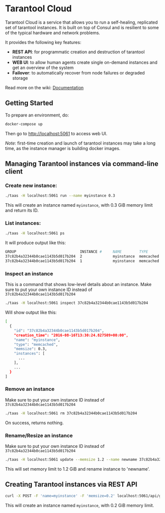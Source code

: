 # Tarantool Cloud

Tarantool Cloud is a service that allows you to run a self-healing, replicated set of tarantool instances. It is built on top of Consul and is resilient to some of the typical hardware and network problems.

It provides the following key features:

- **REST API**: for programmatic creation and destruction of tarantool instances
- **WEB UI**: to allow human agents create single on-demand instances and get an overview of the system
- **Failover**: to automatically recover from node failures or degraded storage

Read more on the wiki: [Documentation](https://github.com/tarantool/cloud/wiki)

## Getting Started

To prepare an environment, do:

```sh
docker-compose up
```

Then go to [http://localhost:5061](http://localhost:5061) to access web UI.

*Note*: first-time creation and launch of tarantool instances may take a long time, as the instance manager is building docker images.

## Managing Tarantool instances via command-line client

### Create new instance:

```sh
./taas -H localhost:5061 run --name myinstance 0.3
```

This will create an instance named `myinstance`, with 0.3 GiB memory limit and return its ID.

### List instances:

```sh
./taas -H localhost:5061 ps
```

It will produce output like this:

```sh
GROUP                             INSTANCE #     NAME        TYPE       SIZE     STATE     ADDRESS       NODE
37c82b4a32344b0cae1143b5d017b204  2              myinstance  memcached  0.3      Down      172.55.128.3  docker1
37c82b4a32344b0cae1143b5d017b204  1              myinstance  memcached  0.3      Down      172.55.128.2  docker1
```

### Inspect an instance

This is a command that shows low-level details about an instance. Make sure to put your own instance ID instead of `37c82b4a32344b0cae1143b5d017b204`

```sh
./taas -H localhost:5061 inspect 37c82b4a32344b0cae1143b5d017b204
```

Will show output like this:

``` bash
[
  {
    "id": "37c82b4a32344b0cae1143b5d017b204",
    "creation_time": "2016-08-16T13:30:24.827509+00:00",
    "name": "myinstance",
    "type": "memcached",
    "memsize": 0.3,
    "instances": [
      ...
    ],
    ...
  }
]
```

### Remove an instance

Make sure to put your own instance ID instead of `37c82b4a32344b0cae1143b5d017b204`

```sh
./taas -H localhost:5061 rm 37c82b4a32344b0cae1143b5d017b204
```

On success, returns nothing.

### Rename/Resize an instance

Make sure to put your own instance ID instead of `37c82b4a32344b0cae1143b5d017b204`

``` bash
./taas -H localhost:5061 update --memsize 1.2 --name newname 37c82b4a32344b0cae1143b5d017b204
```

This will set memory limit to 1.2 GiB and rename instance to 'newname'.

## Creating Tarantool instances via REST API

```sh
curl -X POST -F 'name=myinstance' -F 'memsize=0.2' localhost:5061/api/groups
```

This will create an instance named `myinstance`, with 0.2 GiB memory limit.

